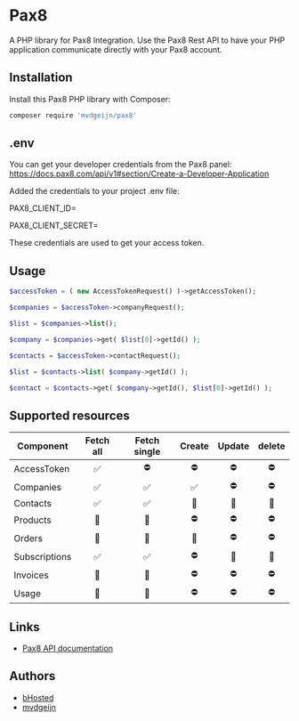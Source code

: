 # Pax8

A PHP library for Pax8 Integration.
Use the Pax8 Rest API to have your PHP application communicate directly with your Pax8 account.

## Installation

Install this Pax8 PHP library with Composer:

```bash
composer require 'mvdgeijn/pax8'
```

## .env

You can get your developer credentials from the Pax8 panel: https://docs.pax8.com/api/v1#section/Create-a-Developer-Application

Added the credentials to your project .env file:

PAX8_CLIENT_ID=<your client id>

PAX8_CLIENT_SECRET=<your client secret>

These credentials are used to get your access token.

## Usage

```php
$accessToken = ( new AccessTokenRequest() )->getAccessToken();

$companies = $accessToken->companyRequest();

$list = $companies->list();

$company = $companies->get( $list[0]->getId() );

$contacts = $accessToken->contactRequest();

$list = $contacts->list( $company->getId() );

$contact = $contacts->get( $company->getId(), $list[0]->getId() );
```

## Supported resources

| Component     |       Fetch all       |     Fetch single      |        Create         |        Update         |        delete         |
|---------------|:---------------------:|:---------------------:|:---------------------:|:---------------------:|:---------------------:|
| AccessToken   |  :white_check_mark:   |      :no_entry:       |      :no_entry:       |      :no_entry:       |      :no_entry:       |
| Companies     |  :white_check_mark:   |  :white_check_mark:   |  :white_check_mark:   |      :no_entry:       |      :no_entry:       |
| Contacts      |  :white_check_mark:   |  :white_check_mark:   | :black_square_button: | :black_square_button: | :black_square_button: | 
| Products      | :black_square_button: | :black_square_button: |      :no_entry:       |      :no_entry:       |      :no_entry:       |
| Orders        | :black_square_button: | :black_square_button: | :black_square_button: |      :no_entry:       |      :no_entry:       |
| Subscriptions |  :white_check_mark:   | :white_check_mark: |      :no_entry:       | :black_square_button: | :black_square_button: |
| Invoices      | :black_square_button: | :black_square_button: |      :no_entry:       |      :no_entry:       |      :no_entry:       |
| Usage         | :black_square_button: | :black_square_button: |      :no_entry:       |      :no_entry:       |      :no_entry:       |

## Links

* [Pax8 API documentation](https://docs.pax8.com/api/v1)

## Authors

* [bHosted](https://www.bhosted.nl/)
* [mvdgeijn](https://www.vdgeijn.com/)
